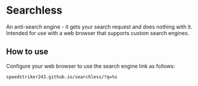 # Searchless
An anti-search engine - it gets your search request and does nothing with it.<br>
Intended for use with a web browser that supports custom search engines.

## How to use
Configure your web browser to use the search engine link as follows:
```url
speedstriker243.github.io/searchless/?q=%s
```
